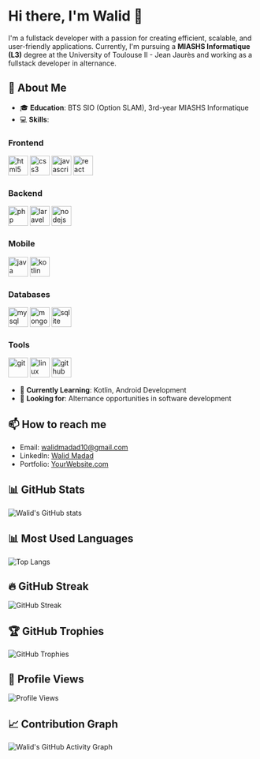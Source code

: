 # Hi there, I'm Walid 👋

I'm a fullstack developer with a passion for creating efficient, scalable, and user-friendly applications. Currently, I'm pursuing a **MIASHS Informatique (L3)** degree at the University of Toulouse II - Jean Jaurès and working as a fullstack developer in alternance.

## 🚀 About Me

- 🎓 **Education**: BTS SIO (Option SLAM), 3rd-year MIASHS Informatique
- 💻 **Skills**:

### Frontend
<p align="left">
  <img src="https://cdn.jsdelivr.net/gh/devicons/devicon/icons/html5/html5-original.svg" alt="html5" width="40" height="40"/>
  <img src="https://cdn.jsdelivr.net/gh/devicons/devicon/icons/css3/css3-original.svg" alt="css3" width="40" height="40"/>
  <img src="https://cdn.jsdelivr.net/gh/devicons/devicon/icons/javascript/javascript-original.svg" alt="javascript" width="40" height="40"/>
  <img src="https://cdn.jsdelivr.net/gh/devicons/devicon/icons/react/react-original.svg" alt="react" width="40" height="40"/>
</p>

### Backend
<p align="left">
  <img src="https://cdn.jsdelivr.net/gh/devicons/devicon/icons/php/php-original.svg" alt="php" width="40" height="40"/>
  <img src="https://cdn.jsdelivr.net/gh/devicons/devicon/icons/laravel/laravel-plain.svg" alt="laravel" width="40" height="40"/>
  <img src="https://cdn.jsdelivr.net/gh/devicons/devicon/icons/nodejs/nodejs-original.svg" alt="nodejs" width="40" height="40"/>
</p>

### Mobile
<p align="left">
  <img src="https://cdn.jsdelivr.net/gh/devicons/devicon/icons/java/java-original.svg" alt="java" width="40" height="40"/>
  <img src="https://cdn.jsdelivr.net/gh/devicons/devicon/icons/kotlin/kotlin-original.svg" alt="kotlin" width="40" height="40"/>
</p>

### Databases
<p align="left">
  <img src="https://cdn.jsdelivr.net/gh/devicons/devicon/icons/mysql/mysql-original.svg" alt="mysql" width="40" height="40"/>
  <img src="https://cdn.jsdelivr.net/gh/devicons/devicon/icons/mongodb/mongodb-original.svg" alt="mongodb" width="40" height="40"/>
  <img src="https://cdn.jsdelivr.net/gh/devicons/devicon/icons/sqlite/sqlite-original.svg" alt="sqlite" width="40" height="40"/>
</p>

### Tools
<p align="left">
  <img src="https://cdn.jsdelivr.net/gh/devicons/devicon/icons/git/git-original.svg" alt="git" width="40" height="40"/>
  <img src="https://cdn.jsdelivr.net/gh/devicons/devicon/icons/linux/linux-original.svg" alt="linux" width="40" height="40"/>
  <img src="https://cdn.jsdelivr.net/gh/devicons/devicon/icons/github/github-original.svg" alt="github" width="40" height="40"/>
</p>

- 🌱 **Currently Learning**: Kotlin, Android Development
- 👷 **Looking for**: Alternance opportunities in software development

## 📫 How to reach me

- Email: walidmadad10@gmail.com
- LinkedIn: [Walid Madad](https://www.linkedin.com/in/walid-madad)
- Portfolio: [YourWebsite.com](https://yourwebsite.com)

## 📊 GitHub Stats

![Walid's GitHub stats](https://github-readme-stats.vercel.app/api?username=walidmadad&show_icons=true&theme=radical)

## 📊 Most Used Languages

![Top Langs](https://github-readme-stats.vercel.app/api/top-langs/?username=walidmadad&layout=compact&theme=radical)

## 🔥 GitHub Streak

![GitHub Streak](https://streak-stats.demolab.com/?user=walidmadad&theme=radical)

## 🏆 GitHub Trophies

![GitHub Trophies](https://github-profile-trophy.vercel.app/?username=walidmadad&theme=radical)

## 👀 Profile Views

![Profile Views](https://komarev.com/ghpvc/?username=walidmadad&color=brightgreen)

## 📈 Contribution Graph

![Walid's GitHub Activity Graph](https://github-readme-activity-graph.vercel.app/graph?username=walidmadad&theme=react-dark)

